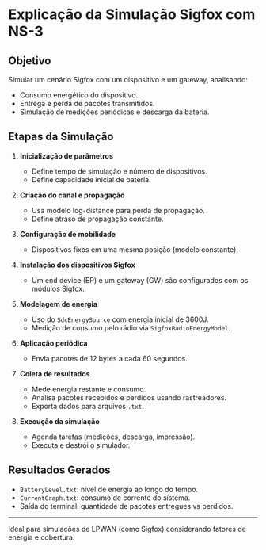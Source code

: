 
# Explicação da Simulação Sigfox com NS-3

## Objetivo
Simular um cenário Sigfox com um dispositivo e um gateway, analisando:
- Consumo energético do dispositivo.
- Entrega e perda de pacotes transmitidos.
- Simulação de medições periódicas e descarga da bateria.

## Etapas da Simulação

1. **Inicialização de parâmetros**
   - Define tempo de simulação e número de dispositivos.
   - Define capacidade inicial de bateria.

2. **Criação do canal e propagação**
   - Usa modelo log-distance para perda de propagação.
   - Define atraso de propagação constante.

3. **Configuração de mobilidade**
   - Dispositivos fixos em uma mesma posição (modelo constante).

4. **Instalação dos dispositivos Sigfox**
   - Um end device (EP) e um gateway (GW) são configurados com os módulos Sigfox.

5. **Modelagem de energia**
   - Uso do `SdcEnergySource` com energia inicial de 3600J.
   - Medição de consumo pelo rádio via `SigfoxRadioEnergyModel`.

6. **Aplicação periódica**
   - Envia pacotes de 12 bytes a cada 60 segundos.

7. **Coleta de resultados**
   - Mede energia restante e consumo.
   - Analisa pacotes recebidos e perdidos usando rastreadores.
   - Exporta dados para arquivos `.txt`.

8. **Execução da simulação**
   - Agenda tarefas (medições, descarga, impressão).
   - Executa e destrói o simulador.

## Resultados Gerados
- `BatteryLevel.txt`: nível de energia ao longo do tempo.
- `CurrentGraph.txt`: consumo de corrente do sistema.
- Saída do terminal: quantidade de pacotes entregues vs perdidos.

---
Ideal para simulações de LPWAN (como Sigfox) considerando fatores de energia e cobertura.
